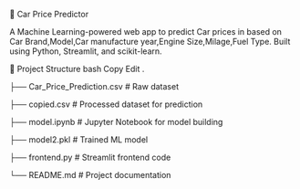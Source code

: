 🚗 Car Price Predictor

A Machine Learning-powered web app to predict Car prices in based on Car Brand,Model,Car manufacture year,Engine Size,Milage,Fuel Type. Built using Python, Streamlit, and scikit-learn.

📂 Project Structure bash Copy Edit .

├── Car_Price_Prediction.csv # Raw dataset

├── copied.csv # Processed dataset for prediction

├── model.ipynb # Jupyter Notebook for model building

├── model2.pkl # Trained ML model

├── frontend.py # Streamlit frontend code

└── README.md # Project documentation
